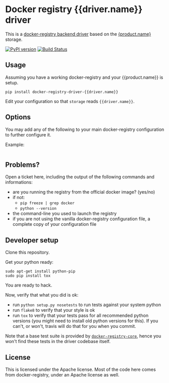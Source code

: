 # Docker registry {{driver.name}} driver

This is a [docker-registry backend driver](https://github.com/dotcloud/docker-registry/tree/master/depends/docker-registry-core) based on the [{product.name}]({{product.url}}) storage.

[![PyPI version][pypi-image]][pypi-url]
[![Build Status][travis-image]][travis-url]

## Usage

Assuming you have a working docker-registry and your {{product.name}} is setup.

`pip install docker-registry-driver-{{driver.name}}`

Edit your configuration so that `storage` reads `{{driver.name}}`.


## Options

You may add any of the following to your main docker-registry configuration to further configure it.


Example:
```yaml
```

## Problems?

Open a ticket here, including the output of the following commands and informations:

 * are you running the registry from the official docker image? (yes/no)
 * if not:
   * `pip freeze | grep docker`
   * `python --version`
 * the command-line you used to launch the registry
 * if you are not using the vanilla docker-registry configuration file, a complete copy of your configuration file

## Developer setup

Clone this repository.

Get your python ready:

```
sudo apt-get install python-pip
sudo pip install tox
```

You are ready to hack.

Now, verify that what you did is ok:
 * run `python setup.py nosetests` to run tests against your system python
 * run `flake8` to verify that your style is ok
 * run `tox` to verify that your tests pass for all recommended python versions (you might need to install old python versions for this). If you can't, or won't, travis will do that for you when you commit.

Note that a base test suite is provided by [`docker-registry-core`](https://github.com/dotcloud/docker-registry/tree/master/depends/docker-registry-core), hence you won't find these tests in the driver codebase itself.


## License

This is licensed under the Apache license.
Most of the code here comes from docker-registry, under an Apache license as well.

[pypi-url]: https://pypi.python.org/pypi/docker-registry-driver-{{driver.name}}
[pypi-image]: https://badge.fury.io/py/docker-registry-driver-{{driver.name}}.svg

[travis-url]: http://travis-ci.org/{{driver.author.name}}/docker-registry-driver-{{driver.name}}
[travis-image]: https://secure.travis-ci.org/{{driver.author.name}}/docker-registry-driver-{{driver.name}}.png?branch=master

[coveralls-url]: https://coveralls.io/r/{{driver.author.name}}/docker-registry-{{driver.name}}
[coveralls-image]: https://coveralls.io/repos/{{driver.author.name}}/docker-registry-driver-{{driver.name}}/badge.png?branch=master
